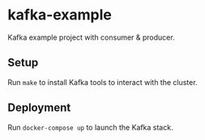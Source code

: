 # kafka-example

Kafka example project with consumer &amp; producer.

## Setup

Run `make` to install Kafka tools to interact with the cluster.

## Deployment

Run `docker-compose up` to launch the Kafka stack.
